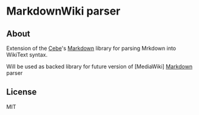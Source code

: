 # MarkdownWiki parser

## About
Extension of the [Cebe](https://github.com/cebe)'s [Markdown](https://github.com/cebe/markdown) library for parsing Mrkdown into WikiText syntax.

Will be used as backed library for future version of [MediaWiki] [Markdown](https://github.com/PavelD/mw-markdown) parser

## License
MIT
